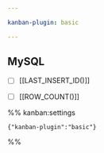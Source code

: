 ```yaml
---

kanban-plugin: basic

---
```


## MySQL

- [ ] [[LAST_INSERT_ID()]]
- [ ] [[ROW_COUNT()]]




%% kanban:settings
```
{"kanban-plugin":"basic"}
```
%%